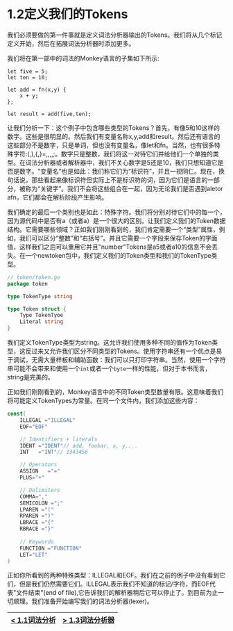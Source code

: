 # 1.2定义我们的Tokens
我们必须要做的第一件事就是定义词法分析器输出的Tokens。我们将从几个标记定义开始，然后在拓展词法分析器时添加更多。

我们将在第一部中的词法的Monkey语言的子集如下所示:
```
let five = 5;
let ten = 10;

let add = fn(x,y) {
    x + y;
};

let result = add(five,ten);
```
让我们分析一下：这个例子中包含哪些类型的Tokens？首先，有像5和10这样的数字。这些是很明显的。然后我们有变量名称x,y,add和result。然后还有语言的这些部分不是数字，只是单词，但也没有变量名，像let和fn。当然，也有很多特殊字符:(,),{,}=,,,,;。数字只是整数，我们将这一对待它们并给他们一个单独的类型。在词法分析器或者解析器中，我们不关心数字是5还是10，我们只想知道它是否是数字。"变量名"也是如此：我们称它们为“标识符”，并且一视同仁。现在，换句话说，那些看起来像标识符但实际上不是标识符的词，因为它们是语言的一部分，被称为“关键字”。我们不会将这些组合在一起，因为无论我们是否遇到aletor afn，它们都会在解析阶段产生影响。

我们确定的最后一个类别也是如此：特殊字符。我们将分别对待它们中的每一个，因为源代码中是否有a（或者a）是一个很大的区别。让我们定义我们的Token数据结构。它需要哪些领域？正如我们刚刚看到的，我们肯定需要一个“类型”属性，例如，我们可以区分“整数”和“右括号”。并且它需要一个字段来保存Token的字面值，这样我们之后可以重用它并且"number"Tokens是a5或者a10的信息不会丢失。在一个newtoken包中，我们定义我们的Token类型和我们的TokenType类型。
```go
// token/token.go
package token

type TokenType string

type Token struct {
    Type TokenTyoe
    Literal string
}
```
我们定义TokenType类型为string。这允许我们使用多种不同的值作为Token类型，这反过来又允许我们区分不同类型的Tokens。使用字符串还有一个优点是易于调试，无需大量样板和辅助函数：我们可以只打印字符串。当然，使用一个字符串可能不会带来和使用一个`int`或者一个`byte`一样的性能，但对于本书而言，string是完美的。

正如我们刚刚看到的，Monkey语言中的不同Token类型数量有限。这意味着我们将可能定义TokenTypes为常量。在同一个文件内，我们添加这些内容：
```go
const(
    ILLEGAL ="ILLEGAL"
    EOF="EOF"

    // Identifiers + literals
    IDENT ="IDENT"// add, foobar, x, y,...
    INT   ="INT"// 1343456

    // Operators
    ASSIGN   ="="
    PLUS="+"

    // Delimiters
    COMMA=","
    SEMICOLON =";"
    LPAREN ="("
    RPAREN =")"
    LBRACE ="{"
    RBRACE ="}"
    
    // Keywords
    FUNCTION ="FUNCTION"
    LET="LET"
)
```

正如你所看到的两种特殊类型：ILLEGAL和EOF。我们在之前的例子中没有看到它们，但是我们仍然需要它们。ILLEGAL表示我们不知道的标记/字符，而EOF代表"文件结束"(end of file),它告诉我们的解析器稍后它可以停止了。到目前为止一切顺理。我们准备开始编写我们的词法分析器(lexer)。

|[< 1.1词法分析](1.1.md)|[> 1.3词法分析器](1.3.md)|
|-|-|

